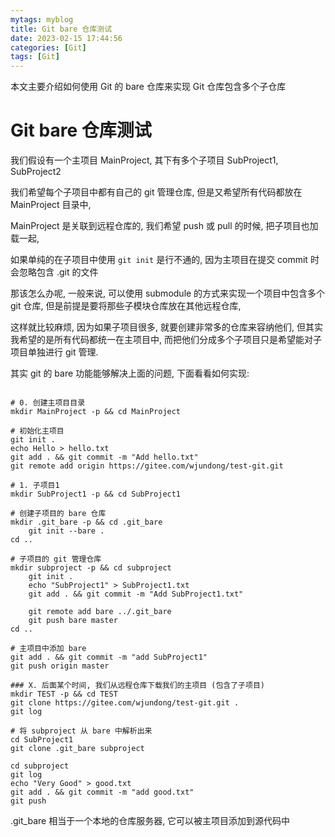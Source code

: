```yaml
---
mytags: myblog
title: Git bare 仓库测试
date: 2023-02-15 17:44:56
categories: [Git]
tags: [Git]
---
```


本文主要介绍如何使用 Git 的 bare 仓库来实现 Git 仓库包含多个子仓库

<!-- more -->


# Git bare 仓库测试

我们假设有一个主项目 MainProject, 其下有多个子项目 SubProject1, SubProject2

我们希望每个子项目中都有自己的 git 管理仓库, 但是又希望所有代码都放在 MainProject 目录中, 

MainProject 是关联到远程仓库的, 我们希望 push 或 pull 的时候, 把子项目也加载一起, 

如果单纯的在子项目中使用 `git init` 是行不通的, 因为主项目在提交 commit 时会忽略包含 .git 的文件

那该怎么办呢, 一般来说, 可以使用 submodule 的方式来实现一个项目中包含多个 git 仓库, 但是前提是要将那些子模块仓库放在其他远程仓库,

这样就比较麻烦, 因为如果子项目很多, 就要创建非常多的仓库来容纳他们, 但其实我希望的是所有代码都统一在主项目中, 而把他们分成多个子项目只是希望能对子项目单独进行 git 管理. 

其实 git 的 bare 功能能够解决上面的问题, 下面看看如何实现:

```shell 

# 0. 创建主项目目录
mkdir MainProject -p && cd MainProject

# 初始化主项目
git init .
echo Hello > hello.txt
git add . && git commit -m "Add hello.txt"
git remote add origin https://gitee.com/wjundong/test-git.git

# 1. 子项目1
mkdir SubProject1 -p && cd SubProject1

# 创建子项目的 bare 仓库
mkdir .git_bare -p && cd .git_bare
    git init --bare .
cd ..

# 子项目的 git 管理仓库
mkdir subproject -p && cd subproject
    git init .
    echo "SubProject1" > SubProject1.txt
    git add . && git commit -m "Add SubProject1.txt"

    git remote add bare ../.git_bare
    git push bare master
cd ..

# 主项目中添加 bare
git add . && git commit -m "add SubProject1"
git push origin master

### X. 后面某个时间, 我们从远程仓库下载我们的主项目 (包含了子项目)
mkdir TEST -p && cd TEST
git clone https://gitee.com/wjundong/test-git.git .
git log

# 将 subproject 从 bare 中解析出来
cd SubProject1
git clone .git_bare subproject

cd subproject
git log
echo "Very Good" > good.txt
git add . && git commit -m "add good.txt"
git push
```

.git_bare 相当于一个本地的仓库服务器, 它可以被主项目添加到源代码中

